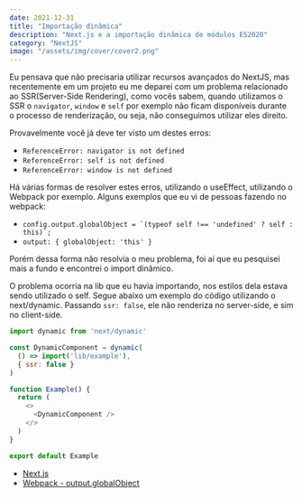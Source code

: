 ```yaml
---
date: 2021-12-31
title: "Importação dinâmica"
description: "Next.js e a importação dinâmica de módulos ES2020"
category: "NextJS"
image: "/assets/img/cover/cover2.png"
---
```


Eu pensava que não precisaria utilizar recursos avançados do NextJS, mas recentemente em um projeto eu me deparei com um problema relacionado ao SSR(Server-Side Rendering), como vocês sabem, quando utilizamos o SSR o ``navigator``, ``window`` e ``self`` por exemplo não ficam disponíveis durante o processo de renderização, ou seja, não conseguimos utilizar eles direito.

Provavelmente você já deve ter visto um destes erros:

- ``ReferenceError: navigator is not defined``
- ``ReferenceError: self is not defined ``
- ``ReferenceError: window is not defined ``

Há várias formas de resolver estes erros, utilizando o useEffect, utilizando o Webpack por exemplo.
Alguns exemplos que eu vi de pessoas fazendo no webpack:
- ``config.output.globalObject = `(typeof self !== 'undefined' ? self : this)`;``
- ``output: { globalObject: 'this' }``

Porém dessa forma não resolvia o meu problema, foi aí que eu pesquisei mais a fundo e encontrei o import dinâmico.

O problema ocorria na lib que eu havia importando, nos estilos dela estava sendo utilizado o self.
Segue abaixo um exemplo do código utilizando o next/dynamic.
Passando ``ssr: false``, ele não renderiza no server-side, e sim no client-side.

```javascript
import dynamic from 'next/dynamic'

const DynamicComponent = dynamic(
  () => import('lib/example'),
  { ssr: false }
)

function Example() {
  return (
    <>
      <DynamicComponent />
    </>
  )
}

export default Example
```


- <a href="https://nextjs.org/docs/advanced-features/dynamic-import#with-no-ssr" target="_blank" rel="noopener noreferrer">Next.js</a>
- <a href="https://webpack.js.org/configuration/output/#outputglobalobject" target="_blank" rel="noopener noreferrer">Webpack - output.globalObject</a>
